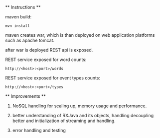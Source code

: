 ** Instructions **

maven build:

`mvn install`

maven creates war, which is than deployed on web application platforms such as apache tomcat.

after war is deployed REST api is exposed.

REST service exposed for word counts:

`http://<host>:<port>/words`

REST service exposed for event types counts:

`http://<host>:<port>/types
`


** Improvements **

1. NoSQL handling for scaling up, memory usage and performance.

2. better understanding of RXJava and its objects, handling decoupling better and initialization of streaming and handling.

3. error handling and testing